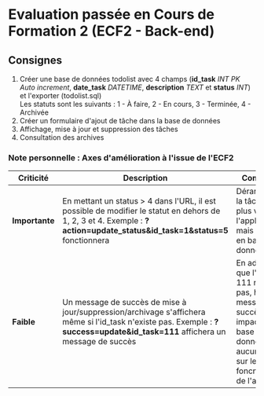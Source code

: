 # Evaluation passée en Cours de Formation 2 (ECF2 - Back-end)

## Consignes

1. Créer une base de données todolist avec 4 champs (**id_task** _INT PK Auto increment_, **date_task** _DATETIME_, **description** _TEXT_ et **status** _INT_) et l'exporter (todolist.sql)\
   Les statuts sont les suivants : 1 - À faire, 2 - En cours, 3 - Terminée, 4 - Archivée
2. Créer un formulaire d'ajout de tâche dans la base de données
3. Affichage, mise à jour et suppression des tâches
4. Consultation des archives

### Note personnelle : Axes d'amélioration à l'issue de l'ECF2

| Criticité      | Description                                                                                                                                                                    | Commentaire                                                                                                                                                                |
| -------------- | ------------------------------------------------------------------------------------------------------------------------------------------------------------------------------ | -------------------------------------------------------------------------------------------------------------------------------------------------------------------------- |
| **Importante** | En mettant un status > 4 dans l'URL, il est possible de modifier le statut en dehors de 1, 2, 3 et 4. Exemple : **?action=update_status&id_task=1&status=5** fonctionnera      | Dérangeant car la tâche n'est plus visible dans l'application mais seulement en base de données                                                                            |
| **Faible**     | Un message de succès de mise à jour/suppression/archivage s'affichera même si l'id_task n'existe pas. Exemple : **?success=update&id_task=111** affichera un message de succès | En admettant que l'id_task 111 n'existe pas, hormis un message de succès, aucun impact sur la base de données et donc aucun impact sur le foncntionnement de l'application |
